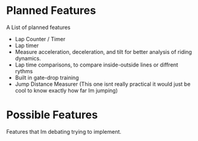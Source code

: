 # Planned Features
A List of planned features

* Lap Counter / Timer
* Lap timer
* Measure acceleration, deceleration, and tilt for better analysis of riding dynamics.
* Lap time comparisons, to compare inside-outside lines or diffrent rythms
* Built in gate-drop training
* Jump Distance Measurer (This one isnt really practical it would just be cool to know exactly how far Im jumping)

# Possible Features
Features that Im debating trying to implement.
